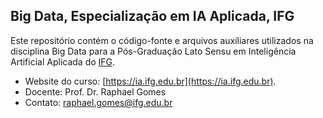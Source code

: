 ## Big Data, Especialização em IA Aplicada, IFG

Este repositório contém o código-fonte e arquivos auxiliares utilizados na disciplina Big Data para a Pós-Graduação Lato Sensu em Inteligência Artificial Aplicada do [IFG](http://ifg.edu.br).

- Website do curso: [https://ia.ifg.edu.br](https://ia.ifg.edu.br).
- Docente: Prof. Dr. Raphael Gomes
- Contato: raphael.gomes@ifg.edu.br
